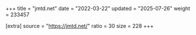 +++
title = "jmtd.net"
date = "2022-03-22"
updated = "2025-07-26"
weight = 233457

[extra]
source = "https://jmtd.net/"
ratio = 30
size = 228
+++
